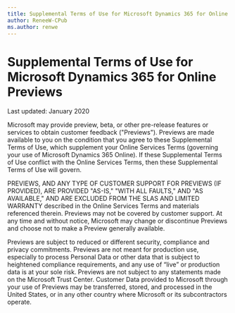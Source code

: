 ```yaml
---
title: Supplemental Terms of Use for Microsoft Dynamics 365 for Online Previews
author: ReneeW-CPub
ms.author: renwe
---
```


# Supplemental Terms of Use for Microsoft Dynamics 365 for Online Previews

Last updated: January 2020

Microsoft may provide preview, beta, or other pre-release features or services to obtain customer feedback ("Previews"). Previews are made available to you on the condition that you agree to these Supplemental Terms of Use, which supplement your Online Services Terms (governing your use of Microsoft Dynamics 365 Online). If these Supplemental Terms of Use conflict with the Online Services Terms, then these Supplemental Terms of Use will govern.

PREVIEWS, AND ANY TYPE OF CUSTOMER SUPPORT FOR PREVIEWS (IF PROVIDED), ARE PROVIDED "AS-IS," "WITH ALL FAULTS," AND "AS AVAILABLE," AND ARE EXCLUDED FROM THE SLAS AND LIMITED WARRANTY described in the Online Services Terms and materials referenced therein. Previews may not be covered by customer support. At any time and without notice, Microsoft may change or discontinue Previews and choose not to make a Preview generally available.

Previews are subject to reduced or different security, compliance and privacy commitments. Previews are not meant for production use, especially to process Personal Data or other data that is subject to heightened compliance requirements, and any use of “live” or production data is at your sole risk. Previews are not subject to any statements made on the Microsoft Trust Center. Customer Data provided to Microsoft through your use of Previews may be transferred, stored, and processed in the United States, or in any other country where Microsoft or its subcontractors operate.


